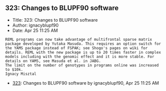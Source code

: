 ## 323: Changes to BLUPF90 software

- Title: 323: Changes to BLUPF90 software
- Author: ignacyblupf90
- Date: Apr 25 11:25 AM

```
REML programs can now take advantage of multifrontal sparse matrix package developed by Yutaka Masuda. This requires an option switch for the YAMS package instead of FSPAK; see Shogo's pages on wiki for details. REML with the new package is up to 20 times faster in complex models including with the genomic effect and it is more stable. For details on YAMS, see Masuda et al. in JABG. 
The limit on the number of genotypes in programs online was increased to $10k. 
Ignacy Misztal
```

- [323](0323.md): Changes to BLUPF90 software by ignacyblupf90, Apr 25 11:25 AM
